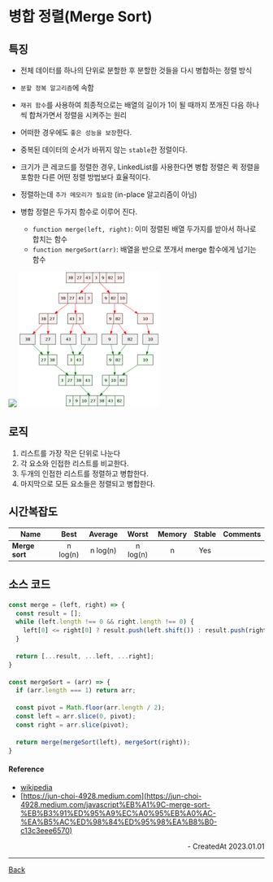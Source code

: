 # 병합 정렬(Merge Sort)

## 특징

- 전체 데이터를 하나의 단위로 분할한 후 분할한 것들을 다시 병합하는 정렬 방식
- `분할 정복 알고리즘`에 속함
- `재귀 함수`를 사용하여 최종적으로는 배열의 길이가 1이 될 때까지 쪼개진 다음 하나씩 합쳐가면서 정렬을 시켜주는 원리
- 어떠한 경우에도 `좋은 성능을 보장`한다.
- 중복된 데이터의 순서가 바뀌지 않는 `stable`한 정렬이다.
- 크기가 큰 레코드를 정렬한 경우, LinkedList를 사용한다면 병합 정렬은 퀵 정렬을 포함한 다른 어떤 정렬 방법보다 효율적이다.
- 정렬하는데 `추가 메모리가 필요함` (in-place 알고리즘이 아님)
- 병합 정렬은 두가지 함수로 이루어 진다.

  - `function merge(left, right)`: 이미 정렬된 배열 두가지를 받아서 하나로 합치는 함수
  - `function mergeSort(arr)`: 배열을 반으로 쪼개서 merge 함수에게 넘기는 함수

<div>
<img src="https://upload.wikimedia.org/wikipedia/commons/c/cc/Merge-sort-example-300px.gif" width="30%" />
<img src="../images/mergesort.png" width="55%" />
</div>

## 로직

1. 리스트를 가장 작은 단위로 나눈다
2. 각 요소와 인접한 리스트를 비교한다.
3. 두개의 인접한 리스트를 정렬하고 병합한다.
4. 마지막으로 모든 요소들은 정렬되고 병합한다.

## 시간복잡도

| Name           |   Best   | Average  |  Worst   | Memory | Stable | Comments |
| -------------- | :------: | :------: | :------: | :----: | :----: | :------- |
| **Merge sort** | n log(n) | n log(n) | n log(n) |   n    |  Yes   |          |

## 소스 코드

```JavaScript
const merge = (left, right) => {
  const result = [];
  while (left.length !== 0 && right.length !== 0) {
    left[0] <= right[0] ? result.push(left.shift()) : result.push(right.shift());
  }

  return [...result, ...left, ...right];
}

const mergeSort = (arr) => {
  if (arr.length === 1) return arr;

  const pivot = Math.floor(arr.length / 2);
  const left = arr.slice(0, pivot);
  const right = arr.slice(pivot);

  return merge(mergeSort(left), mergeSort(right));
}

```

#### Reference

- [wikipedia](https://ko.wikipedia.org/wiki/%ED%95%A9%EB%B3%91_%EC%A0%95%EB%A0%AC)
- [https://jun-choi-4928.medium.com](https://jun-choi-4928.medium.com/javascript%EB%A1%9C-merge-sort-%EB%B3%91%ED%95%A9%EC%A0%95%EB%A0%AC-%EA%B5%AC%ED%98%84%ED%95%98%EA%B8%B0-c13c3eee6570)

<div align="right">- CreatedAt 2023.01.01</div>

---

[Back](../README.md)
